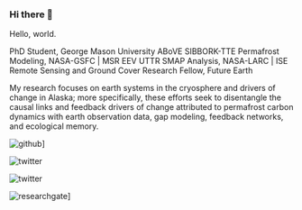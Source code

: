 ### Hi there 👋

<!--
**bradleygay/bradleygay** is a ✨ _special_ ✨ repository because its `README.md` (this file) appears on your GitHub profile.

Here are some ideas to get you started:

- 🔭 I’m currently working on ...
- 🌱 I’m currently learning ...
- 👯 I’m looking to collaborate on ...
- 🤔 I’m looking for help with ...
- 💬 Ask me about ...
- 📫 How to reach me: ...
- 😄 Pronouns: ...
- ⚡ Fun fact: ...
-->

Hello, world. 

PhD Student, George Mason University
ABoVE SIBBORK-TTE Permafrost Modeling, NASA-GSFC | MSR EEV UTTR SMAP Analysis, NASA-LARC |  ISE Remote Sensing and Ground Cover Research Fellow, Future Earth

My research focuses on earth systems in the cryosphere and drivers of change in Alaska; more specifically, these efforts seek to disentangle the causal links and feedback drivers of change attributed to permafrost carbon dynamics with earth observation data, gap modeling, feedback networks, and ecological memory.

<!--
![<Badge Name>](https://img.shields.io/badge/<Badge Text>-<Background Color>?style=for-the-badge&logo=<Icon Name>&logoColor=<Logo Color>)
-->

![github](https://img.shields.io/badge/GitHub-000000?style=for-the-badge&logo=GitHub&logoColor=white)]

![twitter](https://img.shields.io/twitter/url?style=social&url=https%3A%2F%2Ftwitter.com%2Fgeocryoai%3D)

![twitter](https://img.shields.io/endpoint?url=https%3A%2F%2Ftwitter.com%2Fgeocryoai%3D?style=plastic&logo=appveyor)

![researchgate](https://img.shields.io/badge/ResearchGate-000000?style=social&logo=ResearchGate&logoColor=00CCBB)]

